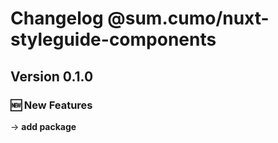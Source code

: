 # Changelog @sum.cumo/nuxt-styleguide-components

## Version 0.1.0

### 🆕  New Features

→ **add package**


